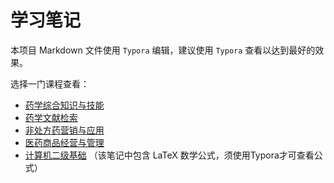 # 学习笔记

本项目 Markdown 文件使用 `Typora` 编辑，建议使用 `Typora` 查看以达到最好的效果。



选择一门课程查看：

+ [药学综合知识与技能](./药学综合知识与技能.md)
+ [药学文献检索](./药学文献检索.md)
+ [非处方药营销与应用](./非处方药营销与应用.md)
+ [医药商品经营与管理](./医药商品经营与管理.md)
+ [计算机二级基础](./计算机二级基础.md) （该笔记中包含 LaTeX 数学公式，须使用Typora才可查看公式）
